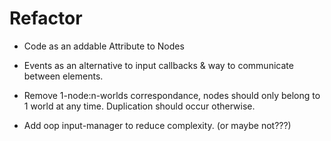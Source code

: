 # Refactor
- Code as an addable Attribute to Nodes
- Events as an alternative to input callbacks & way to communicate between elements.

- Remove 1-node:n-worlds correspondance, nodes should only belong to 1 world at any time. Duplication should occur otherwise.

- Add oop input-manager to reduce complexity. (or maybe not???)